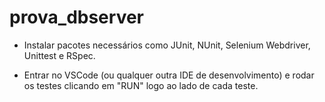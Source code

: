 # prova_dbserver

- Instalar pacotes necessários como JUnit, NUnit, Selenium Webdriver, Unittest e RSpec.

- Entrar no VSCode (ou qualquer outra IDE de desenvolvimento) e rodar os testes clicando em "RUN" logo ao lado de cada teste.
